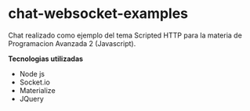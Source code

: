 # chat-websocket-examples

Chat realizado como ejemplo del tema Scripted HTTP para la materia de Programacion Avanzada 2 (Javascript). 

**Tecnologias utilizadas** 
- Node js
- Socket.io 
- Materialize 
- JQuery 
